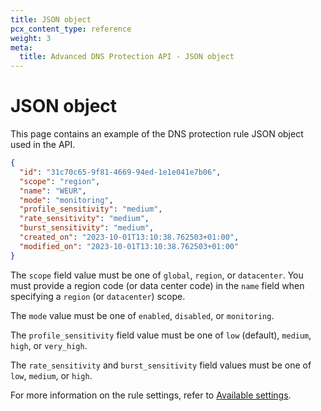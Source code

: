 ```yaml
---
title: JSON object
pcx_content_type: reference
weight: 3
meta:
  title: Advanced DNS Protection API - JSON object
---
```


# JSON object

This page contains an example of the DNS protection rule JSON object used in the API.

```json
{
  "id": "31c70c65-9f81-4669-94ed-1e1e041e7b06",
  "scope": "region",
  "name": "WEUR",
  "mode": "monitoring",
  "profile_sensitivity": "medium",
  "rate_sensitivity": "medium",
  "burst_sensitivity": "medium",
  "created_on": "2023-10-01T13:10:38.762503+01:00",
  "modified_on": "2023-10-01T13:10:38.762503+01:00"
}
```

The `scope` field value must be one of `global`, `region`, or `datacenter`. You must provide a region code (or data center code) in the `name` field when specifying a `region` (or `datacenter`) scope.

The `mode` value must be one of `enabled`, `disabled`, or `monitoring`.

The `profile_sensitivity` field value must be one of `low` (default), `medium`, `high`, or `very_high`.

The `rate_sensitivity` and `burst_sensitivity` field values must be one of `low`, `medium`, or `high`.

For more information on the rule settings, refer to [Available settings](/ddos-protection/dns-protection/settings/).